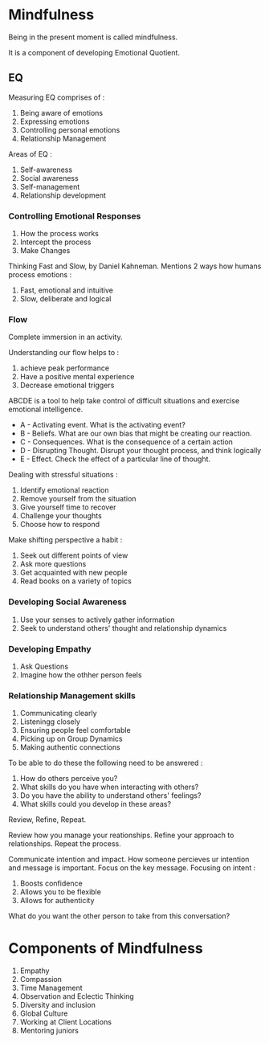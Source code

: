 # Mindfulness

Being in the present moment is called mindfulness.

It is a component of developing Emotional Quotient.

## EQ

Measuring EQ comprises of : 

1. Being aware of emotions
2. Expressing emotions
3. Controlling personal emotions
4. Relationship Management

Areas of EQ : 

1. Self-awareness
2. Social awareness
3. Self-management
4. Relationship development

### Controlling Emotional Responses

1. How the process works
2. Intercept the process
3. Make Changes

Thinking Fast and Slow, by Daniel Kahneman.
Mentions 2 ways how humans process emotions : 

1. Fast, emotional and intuitive
2. Slow, deliberate and logical

### Flow

Complete immersion in an activity.

Understanding our flow helps to :

1. achieve peak performance
2. Have a positive mental experience
3. Decrease emotional triggers

ABCDE is a tool to help take control of difficult situations and exercise emotional intelligence. 

- A - Activating event. What is the activating event?
- B - Beliefs. What are our own bias that might be creating our reaction.
- C - Consequences. What is the consequence of a certain action
- D - Disrupting Thought. Disrupt your thought process, and think logically
- E - Effect. Check the effect of a particular line of thought.

Dealing with stressful situations : 

1. Identify emotional reaction
2. Remove yourself from the situation
3. Give yourself time to recover
4. Challenge your thoughts
5. Choose how to respond

Make shifting perspective a habit : 

1. Seek out different points of view
2. Ask more questions
3. Get acquainted with new people
4. Read books on a variety of topics

### Developing Social Awareness

1. Use your senses to actively gather information
2. Seek to understand others' thought and relationship dynamics

### Developing Empathy

1. Ask Questions
2. Imagine how the othher person feels

###  Relationship Management skills

1. Communicating clearly
2. Listeningg closely
3. Ensuring people feel comfortable
4. Picking up on Group Dynamics
5. Making authentic connections

To be able to do these the following need to be answered : 

1. How do others perceive you?
2. What skills do you have when interacting with others?
3. Do you have the ability to understand others' feelings?
4. What skills could you develop in these areas?

Review, Refine, Repeat.

Review how you manage your reationships. Refine your approach to relationships. Repeat the process.

Communicate intention and impact. How someone percieves ur intention and message is important. Focus on the key message. Focusing on intent : 

1. Boosts confidence
2. Allows you to be flexible
3. Allows for authenticity

What do you want the other person to take from this conversation?


# Components of Mindfulness

1. Empathy
2. Compassion
3. Time Management
4. Observation and Eclectic Thinking
5. Diversity and inclusion
6. Global Culture
7. Working at Client Locations
8. Mentoring juniors
